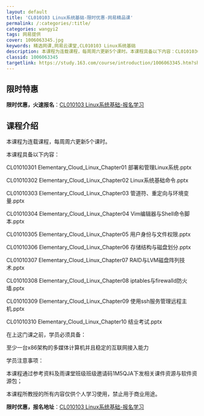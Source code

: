 ```yaml
---
layout: default
title: 'CL010103 Linux系统基础-限时优惠-网易精品课'
permalink: /:categories/:title/
categories: wangyi2
tags: 网易提供
cover: 1006063345.jpg
keywords: 精选网课,网易云课堂,CL010103 Linux系统基础
description: 本课程为连载课程，每周周六更新5个课时。本课程具备以下内容：CL01010301Elementary_Cloud_Lin
classid: 1006063345
targetlink: https://study.163.com/course/introduction/1006063345.htm?share=1&shareId=1025206652&utm_campaign=share&utm_medium=iphoneShare&utm_source=&utm_u=1025206652
---
```


## 限时特惠

**限时优惠，火速报名**：[CL010103 Linux系统基础-报名学习](https://study.163.com/course/introduction/1006063345.htm?share=1&shareId=1025206652&utm_campaign=share&utm_medium=iphoneShare&utm_source=&utm_u=1025206652)

## 课程介绍

本课程为连载课程，每周周六更新5个课时。

本课程具备以下内容：

CL01010301 Elementary_Cloud_Linux_Chapter01 部署和管理Linux系统.pptx

CL01010302 Elementary_Cloud_Linux_Chapter02 Linux系统基础命令.pptx

CL01010303 Elementary_Cloud_Linux_Chapter03 管道符、重定向与环境变量.pptx

CL01010304 Elementary_Cloud_Linux_Chapter04 Vim编辑器与Shell命令脚本.pptx

CL01010305 Elementary_Cloud_Linux_Chapter05 用户身份与文件权限.pptx

CL01010306 Elementary_Cloud_Linux_Chapter06 存储结构与磁盘划分.pptx

CL01010307 Elementary_Cloud_Linux_Chapter07 RAID与LVM磁盘阵列技术.pptx

CL01010308 Elementary_Cloud_Linux_Chapter08 iptables与firewalld防火墙.pptx

CL01010309 Elementary_Cloud_Linux_Chapter09 使用ssh服务管理远程主机.pptx

CL01010310 Elementary_Cloud_Linux_Chapter10 结业考试.pptx



在上这门课之前，学员必须具备：

至少一台x86架构的多媒体计算机并且稳定的互联网接入能力



学员注意事项：

本课程通过参考资料及雨课堂班级班级邀请码1M5QJA下发相关课件资源与软件资源包；

本课程所教授的所有内容仅供个人学习使用，禁止用于商业用途。

**限时优惠，报名地址**：[CL010103 Linux系统基础-报名学习](https://study.163.com/course/introduction/1006063345.htm?share=1&shareId=1025206652&utm_campaign=share&utm_medium=iphoneShare&utm_source=&utm_u=1025206652)

